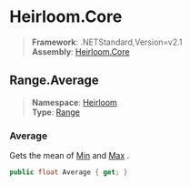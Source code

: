# Heirloom.Core

> **Framework**: .NETStandard,Version=v2.1  
> **Assembly**: [Heirloom.Core][0]  

## Range.Average

> **Namespace**: [Heirloom][0]  
> **Type**: [Range][1]  

### Average

Gets the mean of [Min][2] and [Max][3] .

```cs
public float Average { get; }
```

[0]: ../../../Heirloom.Core.md
[1]: ../Range.md
[2]: Min.md
[3]: Max.md
